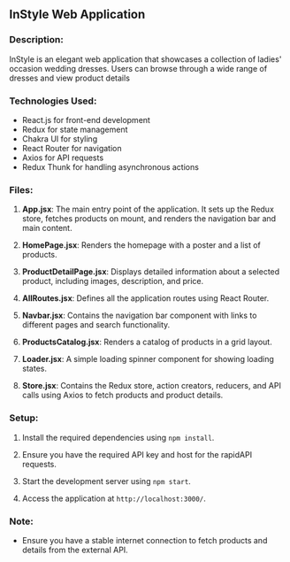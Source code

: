 ## InStyle Web Application

### Description:
InStyle is an elegant web application that showcases a collection of ladies' occasion wedding dresses. Users can browse through a wide range of dresses and view product details

### Technologies Used:
- React.js for front-end development
- Redux for state management
- Chakra UI for styling
- React Router for navigation
- Axios for API requests
- Redux Thunk for handling asynchronous actions

### Files:

1. **App.jsx**: The main entry point of the application. It sets up the Redux store, fetches products on mount, and renders the navigation bar and main content.

2. **HomePage.jsx**: Renders the homepage with a poster and a list of products.

3. **ProductDetailPage.jsx**: Displays detailed information about a selected product, including images, description, and price.

4. **AllRoutes.jsx**: Defines all the application routes using React Router.

5. **Navbar.jsx**: Contains the navigation bar component with links to different pages and search functionality.

6. **ProductsCatalog.jsx**: Renders a catalog of products in a grid layout.

7. **Loader.jsx**: A simple loading spinner component for showing loading states.

8. **Store.jsx**: Contains the Redux store, action creators, reducers, and API calls using Axios to fetch products and product details.

### Setup:
1. Install the required dependencies using `npm install`.

2. Ensure you have the required API key and host for the rapidAPI requests.

3. Start the development server using `npm start`.

4. Access the application at `http://localhost:3000/`.

### Note:
- Ensure you have a stable internet connection to fetch products and details from the external API.
